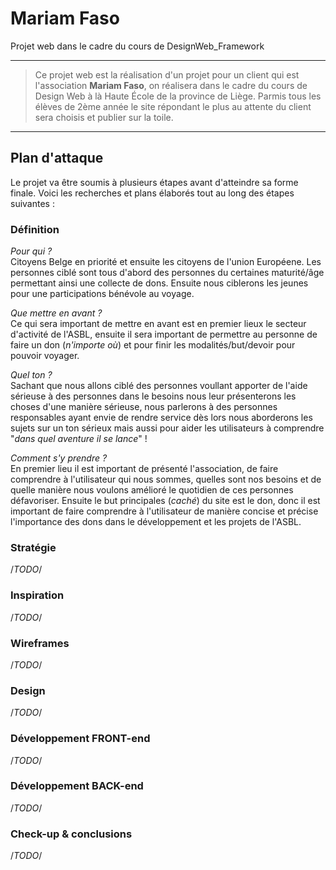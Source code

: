 # Mariam Faso
Projet web dans le cadre du cours de DesignWeb_Framework
***
>Ce projet web est la réalisation d'un projet pour un client qui est l'association **Mariam Faso**, on réalisera dans le cadre du cours de Design Web à là Haute École de la province de Liège. Parmis tous les élèves de 2ème année le site répondant le plus au attente du client sera choisis et publier sur la toile.
***
## Plan d'attaque
Le projet va être soumis à plusieurs étapes avant d'atteindre sa forme finale. Voici les recherches et plans élaborés tout au long des étapes suivantes :
### Définition
_Pour qui ?_ <br>Citoyens Belge en priorité et ensuite les citoyens de l'union Européene. Les personnes ciblé sont tous d'abord des personnes du certaines maturité/âge permettant ainsi une collecte de dons. Ensuite nous ciblerons les jeunes pour une participations bénévole au voyage.

_Que mettre en avant ?_ <br>Ce qui sera important de mettre en avant est en premier lieux le secteur d'activité de l'ASBL, ensuite il sera important de permettre au personne de faire un don (_n'importe où_) et pour finir les modalités/but/devoir pour pouvoir voyager.

_Quel ton ?_ <br>Sachant que nous allons ciblé des personnes voullant apporter de l'aide sérieuse à des personnes dans le besoins nous leur présenterons les choses d'une manière sérieuse, nous parlerons à des personnes responsables ayant envie de rendre service dès lors nous aborderons les sujets sur un ton sérieux mais aussi pour aider les utilisateurs à comprendre "_dans quel aventure il se lance_" !

_Comment s'y prendre ?_ <br>En premier lieu il est important de présenté l'association, de faire comprendre à l'utilisateur qui nous sommes, quelles sont nos besoins et de quelle manière nous voulons amélioré le quotidien de ces personnes défavoriser. Ensuite le but principales (_caché_) du site est le don, donc il est important de faire comprendre à l'utilisateur de manière concise et précise l'importance des dons dans le développement et les projets de l'ASBL.
### Stratégie
/*TODO*/
### Inspiration
/*TODO*/
### Wireframes
/*TODO*/
### Design
/*TODO*/
### Développement FRONT-end
/*TODO*/
### Développement BACK-end
/*TODO*/
### Check-up & conclusions
/*TODO*/
